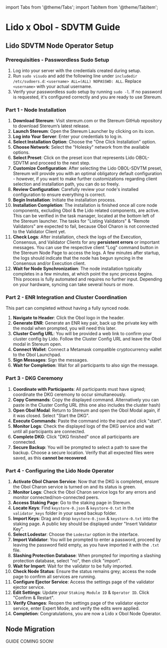 import Tabs from '@theme/Tabs';
import TabItem from '@theme/TabItem';

# Lido x Obol - SDVTM Guide


## Lido SDVTM Node Operator Setup

### Prerequisities - Passwordless Sudo Setup

1. Log into your server with the credentials created during setup.
2. Run `sudo visudo` and add the following line under `includedir /etc/sudoers.d`: `<username> ALL=(ALL) NOPASSWD: ALL`. Replace `<username>` with your actual username.
3. Verify your passwordless sudo setup by running `sudo -l`. If no password is requested, it's configured correctly and you are ready to use Stereum.


### Part 1 - Node Installation


1. **Download Stereum**: Visit stereum.com or the Stereum GitHub repository to download Stereum’s latest release.
2. **Launch Stereum**: Open the Stereum Launcher by clicking on its icon.
3. **Log into Your Server**: Enter your credentials to log in.
4. **Select Installation Option**: Choose the "One Click Installation" option.
5. **Choose Network**: Select the "Holesky" network from the available options.
6. **Select Preset**: Click on the preset icon that represents Lido OBOL-SDVTM and proceed to the next step.
7. **Customize Configuration**: After selecting the Lido OBOL-SDVTM preset, Stereum will provide you with an optimal obligatory default configuration - however, if you want to make further customizations regarding client selection and installation path, you can do so freely.
8. **Review Configuration**: Carefully review your node's installed configuration to ensure everything is correct.
9. **Begin Installation**: Initiate the installation process.
10. **Installation Completion**: The installation is finished once all core node components, excluding Obol & the Lido related components, are active. This can be verified in the task manager, located at the bottom left of the Stereum launcher. The tasks for "Listing Validators" & "Remote Validators" are expected to fail, because Obol Charon is not connected to the Validator Client yet.
11. **Check Logs**: After installation, check the logs of the Execution, Consensus, and Validator Clients for any **persistent errors** or important messages. You can use the respective client "Log" command button in the Stereum Node Page to access the logs. A few minutes after startup, the logs should indicate that the node has begun syncing in the Consensus and/or Execution client.
12. **Wait for Node Synchronization**: The node installation typically completes in a few minutes, at which point the sync process begins. This process is fully automated and requires no further input. Depending on your hardware, syncing can take several hours or more.

### Part 2 - ENR Integration and Cluster Coordination

This part can completed without having a fully synced node. 

1. **Navigate to Header**: Click the Obol logo in the header.
2. **Generate ENR**: Generate an ENR key pair, back up the private key with the modal when prompted, you will need this later.
3. **Cluster Config URL**: You will be provided a web link to confirm your cluster config by Lido. Follow the Cluster Config URL and leave the Obol modal in Stereum open.
4. **Connect Wallet**: Connect a Metamask compatible cryptocurrency wallet to the Obol Launchpad.
5. **Sign Messages**: Sign the messages.
6. **Wait for Completion**: Wait for all participants to also sign the message.


### Part 3 - DKG Ceremony

1. **Coordinate with Participants**: All participants must have signed; coordinate the DKG ceremony to occur simultaneously.
2. **Copy Commands**: Copy the displayed command. Alternatively you can paste in the Cluster Config URL (this one also includes the cluster hash)
3. **Open Obol Modal**: Return to Stereum and open the Obol Modal again, if it was closed. Select "Start the DKG".
4. **Execute Commands**: Paste the command into the input and click "start".
5. **Monitor Logs**: Check the displayed logs of the DKG service and wait until all participants are connected.
6. **Complete DKG**: Click "DKG finished" once all participants are connected.
7. **Secure Backup**: You will be prompted to select a path to save the backup. Choose a secure location. Verify that all expected files were saved, as this **cannot be recovered**.


### Part 4 - Configuring the Lido Node Operator

1. **Activate Obol Charon Service**: Now that the DKG is completed, ensure the Obol Charon service is turned on and its status is green.
2. **Monitor Logs**: Check the Obol Charon service logs for any errors and monitor connected/non-connected peers.
3. **Access Staking Page**: Go to the staking page in Stereum.
4. **Locate Keys**: Find `keystore-0.json` & `keystore-0.txt` in the `validator_keys` folder in your saved backup folder.
5. **Import Keys**: Drag and drop `keystore-0.json` & `keystore-0.txt` into the staking page. A public key should be displayed under "Insert Validator Key".
6. **Select Lodestar**: Choose the `Lodestar` option in the interface.
7. **Import Validator**: You will be prompted to enter a password, proceed by leaving the password field empty, as you have imported it with the `.txt` file.
8. **Slashing Protection Database**: When prompted for importing a slashing protection database, select "no", then click "import".
9. **Wait for Import**: Wait for the validator to be fully imported.
10. **Check Node Status**: Ensure the status remains grey; access the node page to confirm all services are running.
11. **Configure Ejector Service**: Access the settings page of the validator ejector service.
12. **Edit Settings**: Update your `Staking Module ID` & `Operator ID`. Click "Confirm & Restart".
13. **Verify Changes**: Reopen the settings page of the validator ejector service, enter Expert Mode, and verify the edits were applied.
14. **Completion**: Congratulations, you are now a Lido x Obol Node Operator.



## Node Migration 

GUIDE COMING SOON!
